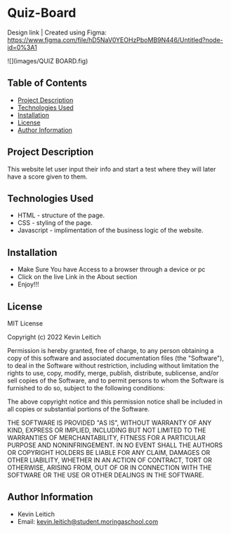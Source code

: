 # Quiz-Board

 Design link |
Created using Figma: https://www.figma.com/file/hD5NaV0YEOHzPboMB9N446/Untitled?node-id=0%3A1

![](images/QUIZ  BOARD.fig)
## Table of Contents
  - [Project Description](#description)
  - [Technologies Used](#technologies-used)
  - [Installation](#installation)
  - [License](#license)
  - [Author Information](#author-information)

## Project Description
This website let user input their info and start a test where they will later have a score given to them.

## Technologies Used
* HTML  - structure of the page.
* CSS - styling of the page.
* Javascript - implimentation of the business logic of the website.

## Installation
* Make Sure You have Access to a browser through a device or pc
* Click on the live Link in the About section
* Enjoy!!!
  
## License
MIT License

Copyright (c) 2022 Kevin Leitich

Permission is hereby granted, free of charge, to any person obtaining a copy
of this software and associated documentation files (the "Software"), to deal
in the Software without restriction, including without limitation the rights
to use, copy, modify, merge, publish, distribute, sublicense, and/or sell
copies of the Software, and to permit persons to whom the Software is
furnished to do so, subject to the following conditions:

The above copyright notice and this permission notice shall be included in all
copies or substantial portions of the Software.

THE SOFTWARE IS PROVIDED "AS IS", WITHOUT WARRANTY OF ANY KIND, EXPRESS OR
IMPLIED, INCLUDING BUT NOT LIMITED TO THE WARRANTIES OF MERCHANTABILITY,
FITNESS FOR A PARTICULAR PURPOSE AND NONINFRINGEMENT. IN NO EVENT SHALL THE
AUTHORS OR COPYRIGHT HOLDERS BE LIABLE FOR ANY CLAIM, DAMAGES OR OTHER
LIABILITY, WHETHER IN AN ACTION OF CONTRACT, TORT OR OTHERWISE, ARISING FROM,
OUT OF OR IN CONNECTION WITH THE SOFTWARE OR THE USE OR OTHER DEALINGS IN THE
SOFTWARE.

## Author Information
  - Kevin Leitich
  - Email: kevin.leitich@student.moringaschool.com